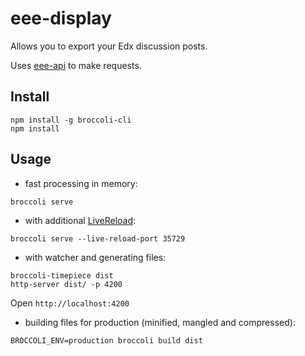 # eee-display
Allows you to export your Edx discussion posts.

Uses [eee-api](https://github.com/saulshanabrook/eee-api) to make requests.


## Install

```
npm install -g broccoli-cli
npm install
```

## Usage


* fast processing in memory:

```
broccoli serve
```

* with additional [LiveReload](https://chrome.google.com/webstore/detail/livereload/jnihajbhpnppcggbcgedagnkighmdlei):

```
broccoli serve --live-reload-port 35729
```


* with watcher and generating files:

```
broccoli-timepiece dist
http-server dist/ -p 4200
```

Open `http://localhost:4200`


* building files for production (minified, mangled and compressed):

```
BROCCOLI_ENV=production broccoli build dist
```
